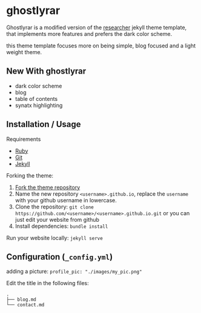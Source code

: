 # ghostlyrar

Ghostlyrar is a modified version of the [researcher] jekyll theme template, that
implements more features and prefers the dark color scheme.

this theme template focuses more on being simple, blog focused and a light weight
theme.

## New With ghostlyrar

- dark color scheme
- blog
- table of contents
- synatx highlighting


## Installation / Usage

Requirements
- [Ruby](https://www.ruby-lang.org/en/)
- [Git](https://git-scm.com/)
- [Jekyll](https://jekyllrb.com/)


Forking the theme:
1. [Fork the theme repository](https://github.com/0xRar/ghostlyrar/fork)
2. Name the new repository `<username>.github.io`, replace the `username` with
your github username in lowercase.
3. Clone the repository: `git clone https://github.com/<username>/<username>.github.io.git`
or you can just edit your website from github
4. Install dependencies: `bundle install`


Run your website locally: `jekyll serve`


## Configuration (`_config.yml`)

adding a picture: `profile_pic: "./images/my_pic.png"`

Edit the title in the following files:
```
.
├── blog.md
└── contact.md
```


[researcher]: https://github.com/ankitsultana/researcher
